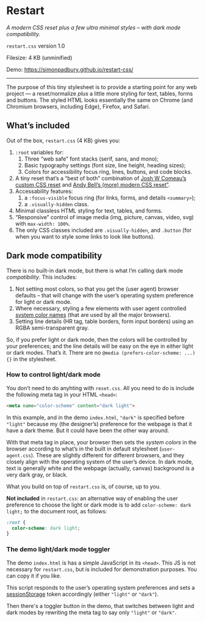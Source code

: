 # Restart

_A modern CSS reset plus a few ultra minimal styles – with dark mode compatibility._

`restart.css` version 1.0

Filesize: 4 KB (unminified)

Demo: https://simonpadbury.github.io/restart-css/

***

The purpose of this tiny stylesheet is to provide a starting point for any web project — a reset/normalize _plus_ a little more styling for text, tables, forms and buttons. The styled HTML looks essentially the same on Chrome (and Chromium browsers, including Edge), Firefox, and Safari.

## What’s included

Out of the box, `restart.css` (4 KB) gives you:

1. `:root` variables for:
    1. Three “web safe” font stacks (serif, sans, and mono);
    2. Basic typography settings (font size, line height, heading sizes);
    3. Colors for accessibility focus ring, lines, buttons, and code blocks.
 2. A tiny reset that’s a “best of both” combination of [Josh W Comeau’s custom CSS reset](https://www.joshwcomeau.com/css/custom-css-reset/) and [Andy Bell’s (more) modern CSS reset”](https://andy-bell.co.uk/a-more-modern-css-reset/).
 3. Accessability features: 
    1. a `:focus-visible` focus ring (for links, forms, and details `<summary>`);
    2. a `.visually-hidden` class.
 4. Minimal classless HTML styling for text, tables, and forms.
 5. “Responsive” control of image media (img, picture, canvas, video, svg) with `max-width: 100%`.
 6. The only CSS classes included are `.visually-hidden`, and `.button` (for when you want to style some links to look like buttons).

## Dark mode compatibility

There is no built-in dark mode, but there is what I’m calling dark mode _compatibility_. This includes:

1. Not setting most colors, so that you get the (user agent) browser defaults – that will change with the user’s operating system preference for light or dark mode.
2. Where necessary, styling a few elements with user agent controlled [system color names](https://developer.mozilla.org/en-US/docs/Web/CSS/system-color) (that are used by all the major browsers).
3. Setting line details (HR tag, table borders, form input borders) using an RGBA semi-transparent gray.

So, if you prefer light or dark mode, then the colors will be controlled by your preferences; and the line details will be easy on the eye in either light or dark modes. That’s it. There are no `@media (prefers-color-scheme: ...) {}` in the stylesheet.

### How to control light/dark mode

You don’t need to do anyhting with `reset.css`. All you need to do is include the following meta tag in your HTML `<head>`:

```html
<meta name="color-scheme" content="dark light">
```

In this example, and in the demo `index.html`, `"dark"` is specified before `"light"` because my (the designer’s) preference for the webpage is that it have a dark theme. But it could have been the other way around.

With that meta tag in place, your browser then sets the _system colors_ in the browser according to what’s in the built in default stylesheet (`user-agent.css`). These are slightly different for different browsers, and they closely align with the operating system of the user’s device. In dark mode, text is generally white and the webpage (actually, canvas) background is a very dark gray, or black.

What you build on top of `restart.css` is, of course, up to you.

**Not included** in `restart.css`: an alternative way of enabling the user preference to choose the light or dark mode is to add `color-scheme: dark light;` to the document root, as follows:

```css
:root {
  color-scheme: dark light;
}
```

### The demo light/dark mode toggler

The demo `index.html` is has a simple JavaScript in its `<head>`. This JS is not necessary for `restart.css`, but is included for demonstration purposes. You can copy it if you like. 

This script responds to the user’s operating system preferences and sets a [sessionStorage]() token accordingly (either `"light"` or `"dark"`).

Then there's a toggler button in the demo, that switches between light and dark modes by rewriting the meta tag to say only `"light"` or `"dark"`.
